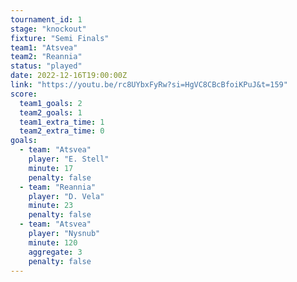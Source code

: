 ```yaml
---
tournament_id: 1
stage: "knockout"
fixture: "Semi Finals"
team1: "Atsvea"
team2: "Reannia"
status: "played"
date: 2022-12-16T19:00:00Z
link: "https://youtu.be/rc8UYbxFyRw?si=HgVC8CBcBfoiKPuJ&t=159"
score:
  team1_goals: 2
  team2_goals: 1
  team1_extra_time: 1
  team2_extra_time: 0
goals:
  - team: "Atsvea"
    player: "E. Stell"
    minute: 17
    penalty: false
  - team: "Reannia"
    player: "D. Vela"
    minute: 23
    penalty: false
  - team: "Atsvea"
    player: "Nysnub"
    minute: 120
    aggregate: 3
    penalty: false
---
```


